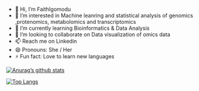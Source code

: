 - 👋 Hi, I’m FaithIgomodu
- 👀 I’m interested in Machine leanring and statistical analysis of genomics ,protenomics, metabolomics and transcriptomics 
- 🌱 I’m currently learning Bioinformatics & Data Analysis
- 💞️ I’m looking to collaborate on Data visualization of omics data 
- 📫 Reach me on Linkedin 
- 😄 Pronouns: She / Her 
- ⚡ Fun fact: Love to learn new languages 

[![Anurag’s github stats](https://github-readme-stats.vercel.app/api?username=FaithIgomodu)](https://github.com/FaithIgomodu)

[![Top Langs](https://github-readme-stats.vercel.app/api/top-langs/?username=FaithIgomodu&layout=compact)](https://github.com/FaithIgomodu)

<!---
FaithIgomodu/FaithIgomodu is a ✨ special ✨ repository because its `README.md` (this file) appears on your GitHub profile.
You can click the Preview link to take a look at your changes.
--->
